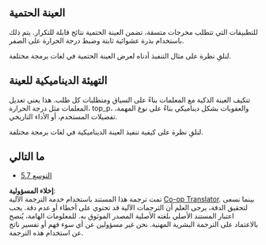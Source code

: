 <!--
CO_OP_TRANSLATOR_METADATA:
{
  "original_hash": "3cb0da3badd51d73ab78ebade2827d98",
  "translation_date": "2025-07-14T02:18:53+00:00",
  "source_file": "05-AdvancedTopics/mcp-sampling/README.md",
  "language_code": "ar"
}
-->
## العينة الحتمية

للتطبيقات التي تتطلب مخرجات متسقة، تضمن العينة الحتمية نتائج قابلة للتكرار. يتم ذلك باستخدام بذرة عشوائية ثابتة وضبط درجة الحرارة على الصفر.

لنلقِ نظرة على مثال التنفيذ أدناه لعرض العينة الحتمية في لغات برمجة مختلفة.

## التهيئة الديناميكية للعينة

تتكيف العينة الذكية مع المعلمات بناءً على السياق ومتطلبات كل طلب. هذا يعني تعديل المعلمات مثل درجة الحرارة، top_p، والعقوبات بشكل ديناميكي بناءً على نوع المهمة، تفضيلات المستخدم، أو الأداء التاريخي.

لنلقِ نظرة على كيفية تنفيذ العينة الديناميكية في لغات برمجة مختلفة.

## ما التالي

- [5.7 التوسع](../mcp-scaling/README.md)

**إخلاء المسؤولية**:  
تمت ترجمة هذا المستند باستخدام خدمة الترجمة الآلية [Co-op Translator](https://github.com/Azure/co-op-translator). بينما نسعى لتحقيق الدقة، يرجى العلم أن الترجمات الآلية قد تحتوي على أخطاء أو عدم دقة. يجب اعتبار المستند الأصلي بلغته الأصلية المصدر الموثوق به. للمعلومات الهامة، يُنصح بالاعتماد على الترجمة البشرية المهنية. نحن غير مسؤولين عن أي سوء فهم أو تفسير ناتج عن استخدام هذه الترجمة.